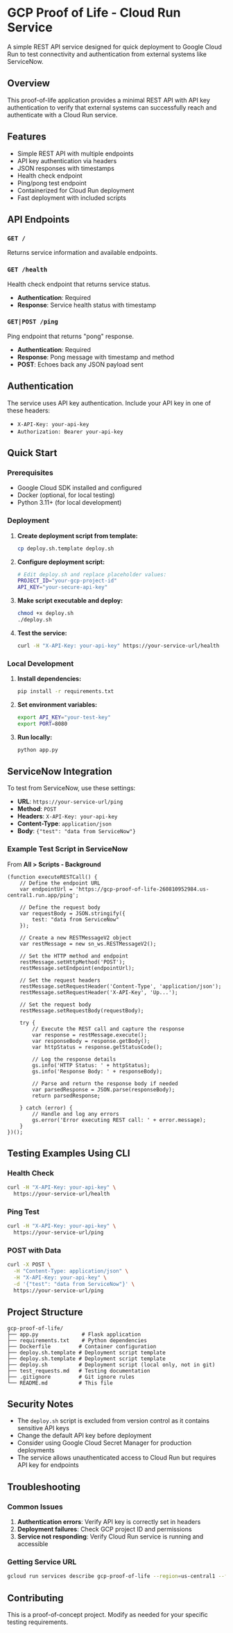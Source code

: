 # GCP Proof of Life - Cloud Run Service

A simple REST API service designed for quick deployment to Google Cloud Run to test connectivity and authentication from external systems like ServiceNow.

## Overview

This proof-of-life application provides a minimal REST API with API key authentication to verify that external systems can successfully reach and authenticate with a Cloud Run service.

## Features

- Simple REST API with multiple endpoints
- API key authentication via headers
- JSON responses with timestamps
- Health check endpoint
- Ping/pong test endpoint
- Containerized for Cloud Run deployment
- Fast deployment with included scripts

## API Endpoints

### `GET /`
Returns service information and available endpoints.

### `GET /health`
Health check endpoint that returns service status.
- **Authentication**: Required
- **Response**: Service health status with timestamp

### `GET|POST /ping`
Ping endpoint that returns "pong" response.
- **Authentication**: Required  
- **Response**: Pong message with timestamp and method
- **POST**: Echoes back any JSON payload sent

## Authentication

The service uses API key authentication. Include your API key in one of these headers:
- `X-API-Key: your-api-key`
- `Authorization: Bearer your-api-key`

## Quick Start

### Prerequisites
- Google Cloud SDK installed and configured
- Docker (optional, for local testing)
- Python 3.11+ (for local development)

### Deployment

1. **Create deployment script from template:**
   ```bash
   cp deploy.sh.template deploy.sh
   ```

2. **Configure deployment script:**
   ```bash
   # Edit deploy.sh and replace placeholder values:
   PROJECT_ID="your-gcp-project-id"
   API_KEY="your-secure-api-key"
   ```

3. **Make script executable and deploy:**
   ```bash
   chmod +x deploy.sh
   ./deploy.sh
   ```

4. **Test the service:**
   ```bash
   curl -H "X-API-Key: your-api-key" https://your-service-url/health
   ```

### Local Development

1. **Install dependencies:**
   ```bash
   pip install -r requirements.txt
   ```

2. **Set environment variables:**
   ```bash
   export API_KEY="your-test-key"
   export PORT=8080
   ```

3. **Run locally:**
   ```bash
   python app.py
   ```

## ServiceNow Integration

To test from ServiceNow, use these settings:

- **URL**: `https://your-service-url/ping`
- **Method**: `POST`
- **Headers**: `X-API-Key: your-api-key`
- **Content-Type**: `application/json`
- **Body**: `{"test": "data from ServiceNow"}`

### Example Test Script in ServiceNow
From **All > Scripts - Background**
```
(function executeRESTCall() {
	// Define the endpoint URL
	var endpointUrl = 'https://gcp-proof-of-life-260810952984.us-central1.run.app/ping';

	// Define the request body
	var requestBody = JSON.stringify({
		test: "data from ServiceNow"
	});

	// Create a new RESTMessageV2 object
	var restMessage = new sn_ws.RESTMessageV2();

	// Set the HTTP method and endpoint
	restMessage.setHttpMethod('POST');
	restMessage.setEndpoint(endpointUrl);

	// Set the request headers
	restMessage.setRequestHeader('Content-Type', 'application/json');
	restMessage.setRequestHeader('X-API-Key', 'Up...');

	// Set the request body
	restMessage.setRequestBody(requestBody);

	try {
		// Execute the REST call and capture the response
		var response = restMessage.execute();
		var responseBody = response.getBody();
		var httpStatus = response.getStatusCode();

		// Log the response details
		gs.info('HTTP Status: ' + httpStatus);
		gs.info('Response Body: ' + responseBody);

		// Parse and return the response body if needed
		var parsedResponse = JSON.parse(responseBody);
		return parsedResponse;

	} catch (error) {
		// Handle and log any errors
		gs.error('Error executing REST call: ' + error.message);
	}
})();
```

## Testing Examples Using CLI

### Health Check
```bash
curl -H "X-API-Key: your-api-key" \
  https://your-service-url/health
```

### Ping Test
```bash
curl -H "X-API-Key: your-api-key" \
  https://your-service-url/ping
```

### POST with Data
```bash
curl -X POST \
  -H "Content-Type: application/json" \
  -H "X-API-Key: your-api-key" \
  -d '{"test": "data from ServiceNow"}' \
  https://your-service-url/ping
```

## Project Structure

```
gcp-proof-of-life/
├── app.py              # Flask application
├── requirements.txt    # Python dependencies
├── Dockerfile         # Container configuration
├── deploy.sh.template # Deployment script template
├── deploy.sh.template # Deployment script template
├── deploy.sh          # Deployment script (local only, not in git)
├── test_requests.md   # Testing documentation
├── .gitignore         # Git ignore rules
└── README.md          # This file
```

## Security Notes

- The `deploy.sh` script is excluded from version control as it contains sensitive API keys
- Change the default API key before deployment
- Consider using Google Cloud Secret Manager for production deployments
- The service allows unauthenticated access to Cloud Run but requires API key for endpoints

## Troubleshooting

### Common Issues

1. **Authentication errors**: Verify API key is correctly set in headers
2. **Deployment failures**: Check GCP project ID and permissions
3. **Service not responding**: Verify Cloud Run service is running and accessible

### Getting Service URL
```bash
gcloud run services describe gcp-proof-of-life --region=us-central1 --format='value(status.url)'
```

## Contributing

This is a proof-of-concept project. Modify as needed for your specific testing requirements.

